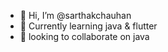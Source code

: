 - 👋 Hi, I’m @sarthakchauhan 
- 🌱 Currently learning java & flutter
- 💞️ looking to collaborate on java

<!---
sarthak-chauhan77/sarthak-chauhan77 is a ✨ special ✨ repository because its `README.md` (this file) appears on your GitHub profile.
You can click the Preview link to take a look at your changes.
--->
